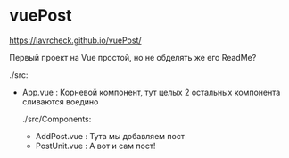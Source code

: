 # vuePost
https://lavrcheck.github.io/vuePost/

Первый проект на Vue простой, но не обделять же его ReadMe?

./src:
  - App.vue : Корневой компонент, тут целых 2 остальных компонента сливаются воедино

    ./src/Components:
      - AddPost.vue : Тута мы добавляем пост
      - PostUnit.vue : А вот и сам пост!
